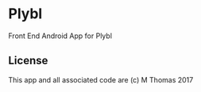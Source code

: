# Plybl
Front End Android App for Plybl

## License
This app and all associated code are (c) M Thomas 2017
